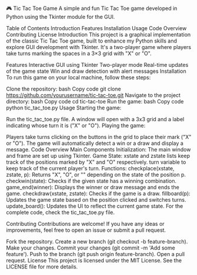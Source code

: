 🎮 Tic Tac Toe Game
A simple and fun Tic Tac Toe game developed in Python using the Tkinter module for the GUI.

Table of Contents
Introduction
Features
Installation
Usage
Code Overview
Contributing
License
Introduction
This project is a graphical implementation of the classic Tic Tac Toe game, built to enhance my Python skills and explore GUI development with Tkinter. It's a two-player game where players take turns marking the spaces in a 3×3 grid with "X" or "O".

Features
Interactive GUI using Tkinter
Two-player mode
Real-time updates of the game state
Win and draw detection with alert messages
Installation
To run this game on your local machine, follow these steps:

Clone the repository:
bash
Copy code
git clone https://github.com/yourusername/tic-tac-toe.git
Navigate to the project directory:
bash
Copy code
cd tic-tac-toe
Run the game:
bash
Copy code
python tic_tac_toe.py
Usage
Starting the game:

Run the tic_tac_toe.py file.
A window will open with a 3x3 grid and a label indicating whose turn it is ("X" or "O").
Playing the game:

Players take turns clicking on the buttons in the grid to place their mark ("X" or "O").
The game will automatically detect a win or a draw and display a message.
Code Overview
Main Components
Initialization:
The main window and frame are set up using Tkinter.
Game State:
xstate and zstate lists keep track of the positions marked by "X" and "O" respectively.
turn variable to keep track of the current player's turn.
Functions:
checkplace(xstate, zstate, p): Returns "X", "O", or "" depending on the state of the position p.
checkwin(state): Checks if the given state has a winning combination.
game_end(winner): Displays the winner or draw message and ends the game.
checkdraw(xstate, zstate): Checks if the game is a draw.
fillboard(p): Updates the game state based on the position clicked and switches turns.
update_board(): Updates the UI to reflect the current game state.
For the complete code, check the tic_tac_toe.py file.

Contributing
Contributions are welcome! If you have any ideas or improvements, feel free to open an issue or submit a pull request.

Fork the repository.
Create a new branch (git checkout -b feature-branch).
Make your changes.
Commit your changes (git commit -m 'Add some feature').
Push to the branch (git push origin feature-branch).
Open a pull request.
License
This project is licensed under the MIT License. See the LICENSE file for more details.
